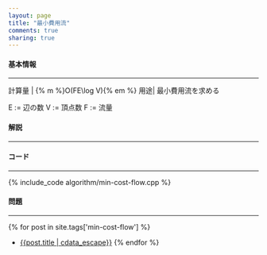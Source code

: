 ```yaml
---
layout: page
title: "最小費用流"
comments: true
sharing: true
---
```


#### 基本情報
  
***

計算量 | {% m %}O(FE\log V){% em %}
用途| 最小費用流を求める
  
E := 辺の数
V := 頂点数
F := 流量

#### 解説

***

#### コード

***

{% include_code algorithm/min-cost-flow.cpp %}


#### 問題

***  

{% for post in site.tags['min-cost-flow'] %}
* [{{post.title | cdata_escape}}]({{post.url}})
{% endfor %}
